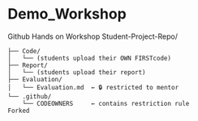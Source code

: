 # Demo_Workshop
Github Hands on Workshop 
Student-Project-Repo/
```besh
├── Code/
│   └── (students upload their OWN FIRSTcode)
├── Report/
│   └── (students upload their report)
├── Evaluation/
│   └── Evaluation.md  ← 🔒 restricted to mentor
└── .github/
    └── CODEOWNERS     ← contains restriction rule
Forked 
